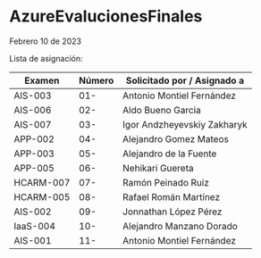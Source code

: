 # AzureEvalucionesFinales

Febrero 10 de 2023

Lista de asignación:

| Examen    | Número | Solicitado por / Asignado a |
| --------- | ------ | --------------------------- |
| AIS-003   | 01-    | Antonio Montiel Fernández   |
| AIS-006   | 02-    | Aldo Bueno Garcia           |
| AIS-007   | 03-    | Igor Andzheyevskiy Zakharyk |
| APP-002   | 04-    | Alejandro Gomez Mateos      |
| APP-003   | 05-    | Alejandro de la Fuente      |
| APP-005   | 06-    | Nehikari Guereta            |
| HCARM-007 | 07-    | Ramón Peinado Ruiz          |
| HCARM-005 | 08-    | Rafael Román Martínez       |
| AIS-002   | 09-    | Jonnathan López Pérez       |
| IaaS-004  | 10-    | Alejandro Manzano Dorado    |
| AIS-001   | 11-    | Antonio Montiel Fernández   |